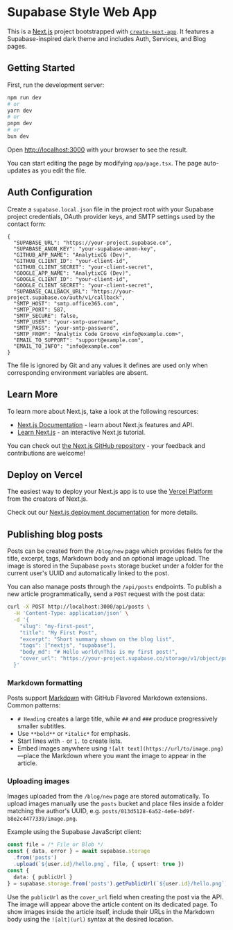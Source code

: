 # Supabase Style Web App

This is a [Next.js](https://nextjs.org) project bootstrapped with [`create-next-app`](https://nextjs.org/docs/app/api-reference/cli/create-next-app). It features a Supabase-inspired dark theme and includes Auth, Services, and Blog pages.

## Getting Started

First, run the development server:

```bash
npm run dev
# or
yarn dev
# or
pnpm dev
# or
bun dev
```

Open [http://localhost:3000](http://localhost:3000) with your browser to see the result.

You can start editing the page by modifying `app/page.tsx`. The page auto-updates as you edit the file.

## Auth Configuration

Create a `supabase.local.json` file in the project root with your Supabase project credentials, OAuth provider keys, and SMTP settings used by the contact form:

```
{
  "SUPABASE_URL": "https://your-project.supabase.co",
  "SUPABASE_ANON_KEY": "your-supabase-anon-key",
  "GITHUB_APP_NAME": "AnalytixCG (Dev)",
  "GITHUB_CLIENT_ID": "your-client-id",
  "GITHUB_CLIENT_SECRET": "your-client-secret",
  "GOOGLE_APP_NAME": "AnalytixCG (Dev)",
  "GOOGLE_CLIENT_ID": "your-client-id",
  "GOOGLE_CLIENT_SECRET": "your-client-secret",
  "SUPABASE_CALLBACK_URL": "https://your-project.supabase.co/auth/v1/callback",
  "SMTP_HOST": "smtp.office365.com",
  "SMTP_PORT": 587,
  "SMTP_SECURE": false,
  "SMTP_USER": "your-smtp-username",
  "SMTP_PASS": "your-smtp-password",
  "SMTP_FROM": "Analytix Code Groove <info@example.com>",
  "EMAIL_TO_SUPPORT": "support@example.com",
  "EMAIL_TO_INFO": "info@example.com"
}
```

The file is ignored by Git and any values it defines are used only when corresponding environment variables are absent.

## Learn More

To learn more about Next.js, take a look at the following resources:

- [Next.js Documentation](https://nextjs.org/docs) - learn about Next.js features and API.
- [Learn Next.js](https://nextjs.org/learn) - an interactive Next.js tutorial.

You can check out [the Next.js GitHub repository](https://github.com/vercel/next.js) - your feedback and contributions are welcome!

## Deploy on Vercel

The easiest way to deploy your Next.js app is to use the [Vercel Platform](https://vercel.com/new?utm_medium=default-template&filter=next.js&utm_source=create-next-app&utm_campaign=create-next-app-readme) from the creators of Next.js.

Check out our [Next.js deployment documentation](https://nextjs.org/docs/app/building-your-application/deploying) for more details.

## Publishing blog posts

Posts can be created from the `/blog/new` page which provides fields for the title, excerpt, tags, Markdown body and an optional image upload. The image is stored in the Supabase `posts` storage bucket under a folder for the current user's UUID and automatically linked to the post.

You can also manage posts through the `/api/posts` endpoints. To publish a new article programmatically, send a `POST` request with the post data:

```bash
curl -X POST http://localhost:3000/api/posts \
  -H 'Content-Type: application/json' \
  -d '{
    "slug": "my-first-post",
    "title": "My First Post",
    "excerpt": "Short summary shown on the blog list",
    "tags": ["nextjs", "supabase"],
    "body_md": "# Hello world\nThis is my first post!",
    "cover_url": "https://your-project.supabase.co/storage/v1/object/public/posts/<user-id>/hello.png"
  }'
```

### Markdown formatting

Posts support [Markdown](https://www.markdownguide.org/basic-syntax/) with GitHub Flavored Markdown extensions. Common patterns:

- `# Heading` creates a large title, while `##` and `###` produce progressively smaller subtitles.
- Use `**bold**` or `*italic*` for emphasis.
- Start lines with `-` or `1.` to create lists.
- Embed images anywhere using `![alt text](https://url/to/image.png)`—place the Markdown where you want the image to appear in the article.

### Uploading images

Images uploaded from the `/blog/new` page are stored automatically. To upload images manually use the `posts` bucket and place files inside a folder matching the author's UUID, e.g. `posts/013d5128-6a52-4e6e-bd9f-b8e2c4477339/image.png`.

Example using the Supabase JavaScript client:

```ts
const file = /* File or Blob */
const { data, error } = await supabase.storage
  .from('posts')
  .upload(`${user.id}/hello.png`, file, { upsert: true })
const {
  data: { publicUrl }
} = supabase.storage.from('posts').getPublicUrl(`${user.id}/hello.png`)
```

Use the `publicUrl` as the `cover_url` field when creating the post via the API. The image will appear above the article content on its dedicated page.
To show images inside the article itself, include their URLs in the Markdown body using the `![alt](url)` syntax at the desired location.

